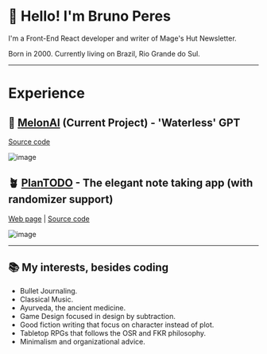 # 👋 Hello! I'm Bruno Peres
I'm a Front-End React developer and writer of Mage's Hut Newsletter.

Born in 2000. Currently living on Brazil, Rio Grande do Sul.

---

# Experience

## 🍉 [MelonAI](https://github.com/tldmbruno/melon-ai) (Current Project) - 'Waterless' GPT
[Source code](https://github.com/tldmbruno/melon-ai)

![image](https://user-images.githubusercontent.com/118130235/229019669-bbb72fad-abbb-4ddd-8714-0e7981d98f99.png)

## 🪴 [PlanTODO](https://plantodo-web.netlify.com) - The elegant note taking app (with randomizer support)
[Web page](https://plantodo-web.netlify.com) | [Source code](https://github.com/tldmbruno/plantodo)

![image](https://user-images.githubusercontent.com/118130235/227668898-23763cb3-170b-452d-bc2e-7a40a90da054.png)

---

## 📚 My interests, besides coding
- Bullet Journaling.
- Classical Music.
- Ayurveda, the ancient medicine.
- Game Design focused in design by subtraction.
- Good fiction writing that focus on character instead of plot.
- Tabletop RPGs that follows the OSR and FKR philosophy.
- Minimalism and organizational advice.
